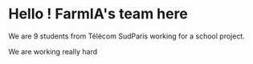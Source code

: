# Hello ! FarmIA's team here

We are 9 students from Télécom SudParis working for a school project. 

We are working really hard 